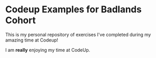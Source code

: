 # Codeup Examples for Badlands Cohort

This is my personal repository of exercises I've completed during my amazing time at Codeup!

I am **really** enjoying my time at CodeUp.

